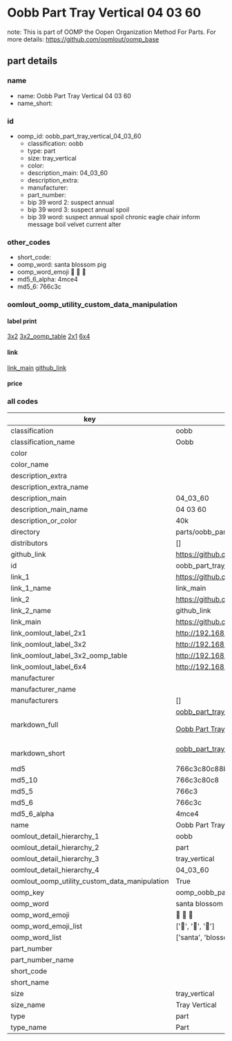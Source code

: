 # Oobb Part Tray Vertical 04 03 60  

note: This is part of OOMP the Oopen Organization Method For Parts. For more details: https://github.com/oomlout/oomp_base

##  part details





### name
* name: Oobb Part Tray Vertical 04 03 60
* name_short: 
### id
* oomp_id: oobb_part_tray_vertical_04_03_60
  * classification: oobb
  * type: part
  * size: tray_vertical
  * color: 
  * description_main: 04_03_60
  * description_extra: 
  * manufacturer: 
  * part_number: 
  * bip 39 word 2: suspect annual
  * bip 39 word 3: suspect annual spoil
  * bip 39 word: suspect annual spoil chronic eagle chair inform message boil velvet current alter

### other_codes
* short_code: 
* oomp_word: santa blossom pig
* oomp_word_emoji :santa: :blossom: :pig:
* md5_6_alpha: 4mce4
* md5_6: 766c3c






### oomlout_oomp_utility_custom_data_manipulation
#### label print
[3x2](http://192.168.1.245:1112/?label=oomp%204mce4)
[3x2_oomp_table](http://192.168.1.107:1112/?label=oomp%204mce4)
[2x1](http://192.168.1.242:1112/?label=oomp%204mce4)
[6x4](http://192.168.1.55:1112/?label=oomp%204mce4)    

#### link

[link_main](https://github.com/oomlout/oomlout_oomp_current_version_messy/tree/main/parts/oobb_part_tray_vertical_04_03_60) [github_link](https://github.com/oomlout/oomlout_oomp_part_src/tree/main/parts/oobb_part_tray_vertical_04_03_60)                             

#### price







### all codes 
| key | value |  
| --- | --- |  
| classification | oobb |  
| classification_name | Oobb |  
| color |  |  
| color_name |  |  
| description_extra |  |  
| description_extra_name |  |  
| description_main | 04_03_60 |  
| description_main_name | 04 03 60 |  
| description_or_color | 40k |  
| directory | parts/oobb_part_tray_vertical_04_03_60 |  
| distributors | [] |  
| github_link | https://github.com/oomlout/oomlout_oomp_part_src/tree/main/parts/oobb_part_tray_vertical_04_03_60 |  
| id | oobb_part_tray_vertical_04_03_60 |  
| link_1 | https://github.com/oomlout/oomlout_oomp_current_version_messy/tree/main/parts/oobb_part_tray_vertical_04_03_60 |  
| link_1_name | link_main |  
| link_2 | https://github.com/oomlout/oomlout_oomp_part_src/tree/main/parts/oobb_part_tray_vertical_04_03_60 |  
| link_2_name | github_link |  
| link_main | https://github.com/oomlout/oomlout_oomp_current_version_messy/tree/main/parts/oobb_part_tray_vertical_04_03_60 |  
| link_oomlout_label_2x1 | http://192.168.1.242:1112/?label=oomp%204mce4 |  
| link_oomlout_label_3x2 | http://192.168.1.245:1112/?label=oomp%204mce4 |  
| link_oomlout_label_3x2_oomp_table | http://192.168.1.107:1112/?label=oomp%204mce4 |  
| link_oomlout_label_6x4 | http://192.168.1.55:1112/?label=oomp%204mce4 |  
| manufacturer |  |  
| manufacturer_name |  |  
| manufacturers | [] |  
| markdown_full | [oobb_part_tray_vertical_04_03_60](https://github.com/oomlout/oomlout_oomp_current_version_messy/tree/main/parts/oobb_part_tray_vertical_04_03_60)<br>[](https://github.com/oomlout/oomlout_oomp_current_version_messy/tree/main/parts/oobb_part_tray_vertical_04_03_60)<br>[Oobb Part Tray Vertical 04 03 60](https://github.com/oomlout/oomlout_oomp_current_version_messy/tree/main/parts/oobb_part_tray_vertical_04_03_60)<br><br> |  
| markdown_short | [oobb_part_tray_vertical_04_03_60](https://github.com/oomlout/oomlout_oomp_current_version_messy/tree/main/parts/oobb_part_tray_vertical_04_03_60)<br><br> |  
| md5 | 766c3c80c88bee7097228287a4825ed6 |  
| md5_10 | 766c3c80c8 |  
| md5_5 | 766c3 |  
| md5_6 | 766c3c |  
| md5_6_alpha | 4mce4 |  
| name | Oobb Part Tray Vertical 04 03 60 |  
| oomlout_detail_hierarchy_1 | oobb |  
| oomlout_detail_hierarchy_2 | part |  
| oomlout_detail_hierarchy_3 | tray_vertical |  
| oomlout_detail_hierarchy_4 | 04_03_60 |  
| oomlout_oomp_utility_custom_data_manipulation | True |  
| oomp_key | oomp_oobb_part_tray_vertical_04_03_60 |  
| oomp_word | santa blossom pig |  
| oomp_word_emoji | :santa: :blossom: :pig: |  
| oomp_word_emoji_list | [':santa:', ':blossom:', ':pig:'] |  
| oomp_word_list | ['santa', 'blossom', 'pig'] |  
| part_number |  |  
| part_number_name |  |  
| short_code |  |  
| short_name |  |  
| size | tray_vertical |  
| size_name | Tray Vertical |  
| type | part |  
| type_name | Part |  
